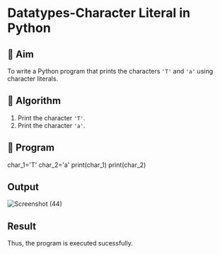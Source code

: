 # Datatypes-Character Literal in Python

## 🎯 Aim
To write a Python program that prints the characters `'T'` and `'a'` using character literals.

## 🧠 Algorithm
1. Print the character `'T'`.
2. Print the character `'a'`.

## 🧾 Program
char_1='T'
char_2='a'
print(char_1)
print(char_2)
## Output
![Screenshot (44)](https://github.com/user-attachments/assets/9b5e76dd-21a4-4268-8ce7-077475d0e1a5)

## Result
Thus, the program is executed sucessfully.
